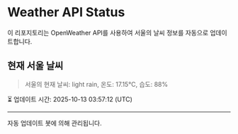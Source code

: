 
# Weather API Status

이 리포지토리는 OpenWeather API를 사용하여 서울의 날씨 정보를 자동으로 업데이트합니다.

## 현재 서울 날씨
> 서울의 현재 날씨: light rain, 온도: 17.15°C, 습도: 88%

⏳ 업데이트 시간: 2025-10-13 03:57:12 (UTC)

---
자동 업데이트 봇에 의해 관리됩니다.
